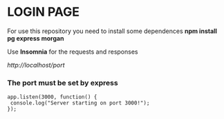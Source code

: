 # LOGIN PAGE
For use this repository you need to install some dependences
**npm install pg express morgan**

Use **Insomnia** for the requests and responses

*http://localhost/port*

### The port must be set by express
```
app.listen(3000, function() {                       
 console.log("Server starting on port 3000!");      
});
```
